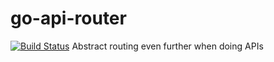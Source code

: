 # go-api-router
[![Build Status](https://travis-ci.org/RckMrkr/go-api-router.svg)](https://travis-ci.org/RckMrkr/go-api-router)
Abstract routing even further when doing APIs
